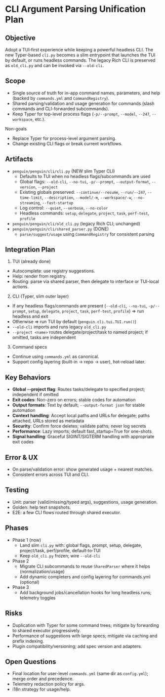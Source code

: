 # CLI Argument Parsing Unification Plan

## Objective
Adopt a TUI‑first experience while keeping a powerful headless CLI. The new Typer‑based `cli.py` becomes a slim entrypoint that launches the TUI by default, or runs headless commands. The legacy Rich CLI is preserved as `old_cli.py` and can be invoked via `--old-cli`.

## Scope
- Single source of truth for in-app command names, parameters, and help (backed by `commands.yml` and `CommandRegistry`).
- Shared parsing/validation and usage generation for commands (slash commands and CLI-forwarded subcommands).
- Keep Typer for top-level process flags (`-p/--prompt`, `--model`, `--247`, `--workspace`, etc.).

Non-goals
- Replace Typer for process-level argument parsing.
- Change existing CLI flags or break current workflows.

## Artifacts
- `penguin/penguin/cli/cli.py` (NEW slim Typer CLI)
  - Defaults to TUI when no headless flags/subcommands are used
  - Global flags: `--old-cli`, `--no-tui`, `-p/--prompt`, `--output-format`, `--version`, `--project`
  - Existing globals preserved: `--continue/--resume`, `--run/--247`, `--time-limit`, `--description`, `--model/-m`, `--workspace/-w`, `--no-streaming`, `--fast-startup`
  - Log control: `--quiet`, `--verbose`, `--no-color`
  - Headless commands: `setup`, `delegate`, `project`, `task`, `perf-test`, `profile`
- `penguin/penguin/cli/old_cli.py` (legacy Rich CLI; unchanged)
- `penguin/penguin/cli/shared_parser.py` (DONE)
  - `parse/suggest/usage` using `CommandRegistry` for consistent parsing

## Integration Plan
1) TUI (already done)
- Autocomplete: use registry suggestions.
- Help: render from registry.
- Routing: parse via shared parser, then delegate to interface or TUI-local actions.

2) CLI (Typer, slim outer layer)
- If any headless flags/commands are present (`--old-cli`, `--no-tui`, `-p/--prompt`, `setup`, `delegate`, `project`, `task`, `perf-test`, `profile`) ⇒ run headless and exit
- Otherwise ⇒ run TUI by default (`penguin.cli.tui.TUI.run()`)
- `--old-cli` imports and runs legacy `old_cli.py`
- `--project <name>` routes delegate/project/task to named project; if omitted, tasks are independent

3) Command specs
- Continue using `commands.yml` as canonical.
- Support config layering (built-in → repo → user), hot-reload later.

## Key Behaviors
- **Global --project flag**: Routes tasks/delegate to specified project; independent if omitted
- **Exit codes**: Non-zero on errors; stable codes for automation
- **Output formats**: Text by default; `--output-format json` for stable automation
- **Context handling**: Accept local paths and URLs for delegate; paths attached, URLs stored as metadata
- **Security**: Confirm force deletes; validate paths; never log secrets
- **Performance**: Lazy imports; default fast_startup=True for one-shots
- **Signal handling**: Graceful SIGINT/SIGTERM handling with appropriate exit codes

## Error & UX
- On parse/validation error: show generated usage + nearest matches.
- Consistent errors across TUI and CLI.

## Testing
- Unit: parser (valid/missing/typed args), suggestions, usage generation.
- Golden: help text snapshots.
- E2E: a few CLI flows routed through shared executor.

## Phases
- Phase 1 (now)
  - Land slim `cli.py` with: global flags, prompt, setup, delegate, project/task, perf/profile, default‑to‑TUI
  - Keep `old_cli.py` frozen; wire `--old-cli`
- Phase 2
  - Migrate CLI subcommands to reuse `SharedParser` where it helps (normalization/usage)
  - Add dynamic completers and config layering for commands.yml (optional)
- Phase 3
  - Add background jobs/cancellation hooks for long headless runs; telemetry toggles

## Risks
- Duplication with Typer for some command trees; mitigate by forwarding to shared executor progressively.
- Performance of suggestions with large specs; mitigate via caching and prefix indexing.
- Plugin compatibility/versioning; add spec version and adapters.

## Open Questions
- Final location for user-level `commands.yml` (same dir as `config.yml`); merge order and precedence.
- Telemetry redaction policy for args.
- i18n strategy for usage/help.
